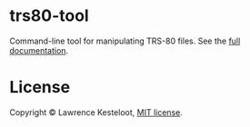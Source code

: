 # trs80-tool

Command-line tool for manipulating TRS-80 files.
See the [full documentation](https://www.my-trs-80.com/tool/).

# License

Copyright &copy; Lawrence Kesteloot, [MIT license](LICENSE).
